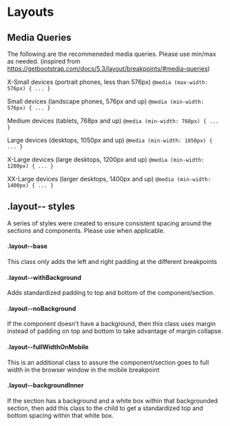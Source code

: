 # Layouts

## Media Queries

The following are the recommeneded media queries.  Please use min/max as needed.
(inspired from https://getbootstrap.com/docs/5.3/layout/breakpoints/#media-queries)

X-Small devices (portrait phones, less than 576px)
`@media (max-width: 576px) { ... }`

Small devices (landscape phones, 576px and up)
`@media (min-width: 576px) { ... }`

Medium devices (tablets, 768px and up)
`@media (min-width: 768px) { ... }`

Large devices (desktops, 1050px and up)
`@media (min-width: 1050px) { ... }`

X-Large devices (large desktops, 1200px and up)
`@media (min-width: 1200px) { ... }`

XX-Large devices (larger desktops, 1400px and up)
`@media (min-width: 1400px) { ... }`

## .layout-- styles

A series of styles were created to ensure consistent spacing around the sections and components. Please use when applicable.

#### .layout--base
This class only adds the left and right padding at the different breakpoints

#### .layout--withBackground
Adds standardized padding to top and bottom of the component/section.

#### .layout--noBackground
If the component doesn't have a background, then this class uses margin instead of padding on top and bottom to take advantage of margin collapse.

#### .layout--fullWidthOnMobile
This is an additional class to assure the component/section goes to full width in the browser window in the mobile breakpoint

#### .layout--backgroundInner
If the section has a background and a white box within that backgrounded section, then add this class to the child to get a standardized top and bottom spacing within that white box.